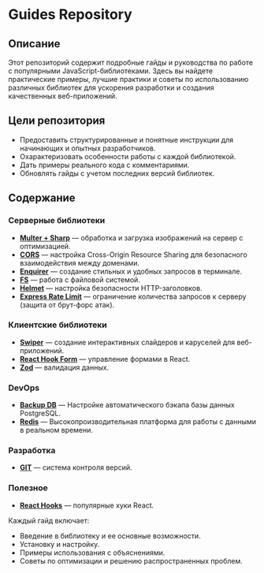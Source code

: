 # Guides Repository

## Описание

Этот репозиторий содержит подробные гайды и руководства по работе с популярными JavaScript-библиотеками. Здесь вы найдете практические примеры, лучшие практики и советы по использованию различных библиотек для ускорения разработки и создания качественных веб-приложений.

## Цели репозитория

- Предоставить структурированные и понятные инструкции для начинающих и опытных разработчиков.
- Охарактеризовать особенности работы с каждой библиотекой.
- Дать примеры реального кода с комментариями.
- Обновлять гайды с учетом последних версий библиотек.

## Содержание

### Серверные библиотеки
- [**Multer + Sharp**](./server/multer+sharp.md) — обработка и загрузка изображений на сервер с оптимизацией.
- [**CORS**](./server/CORS.md) — настройка Cross-Origin Resource Sharing для безопасного взаимодействия между доменами.
- [**Enquirer**](./server/enquirer.md) — создание стильных и удобных запросов в терминале.
- [**FS**](./server/fs.md) — работа с файловой системой.
- [**Helmet**](./server/helmet.md) — настройка безопасности HTTP-заголовков.
- [**Express Rate Limit**](./server/express-rate-limit.md) — ограничение количества запросов к серверу (защита от брут-форс атак).

### Клиентские библиотеки
- [**Swiper**](./client/swiper.md) — создание интерактивных слайдеров и каруселей для веб-приложений.
- [**React Hook Form**](./client/react-hook-form.md) — управление формами в React.
- [**Zod**](./client/zod.md) — валидация данных.

### DevOps
- [**Backup DB**](./devops/backup_db.md) — Настройке автоматического бэкапа базы данных PostgreSQL.
- [**Redis**](./devops/redis.md) — Высокопроизводительная платформа для работы с данными в реальном времени.

### Разработка
- [**GIT**](./development/git.md) — система контроля версий.

### Полезное
- [**React Hooks**](./client/react-hooks.md) — популярные хуки React.

Каждый гайд включает:
- Введение в библиотеку и ее основные возможности.
- Установку и настройку.
- Примеры использования с объяснениями.
- Советы по оптимизации и решению распространенных проблем.
